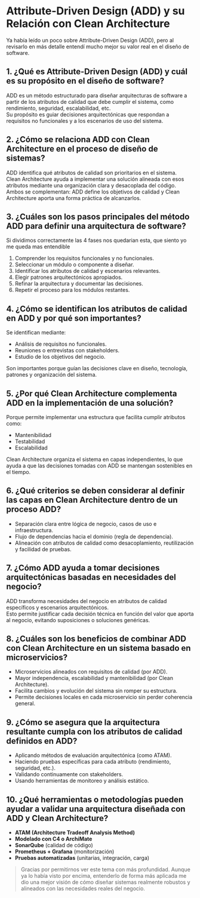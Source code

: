 # Attribute-Driven Design (ADD) y su Relación con Clean Architecture

Ya había leído un poco sobre Attribute-Driven Design (ADD), pero al revisarlo en más detalle entendí mucho mejor su valor real en el diseño de software.

## 1. ¿Qué es Attribute-Driven Design (ADD) y cuál es su propósito en el diseño de software?

ADD es un método estructurado para diseñar arquitecturas de software a partir de los atributos de calidad que debe cumplir el sistema, como rendimiento, seguridad, escalabilidad, etc.  
Su propósito es guiar decisiones arquitectónicas que respondan a requisitos no funcionales y a los escenarios de uso del sistema.

## 2. ¿Cómo se relaciona ADD con Clean Architecture en el proceso de diseño de sistemas?

ADD identifica qué atributos de calidad son prioritarios en el sistema.  
Clean Architecture ayuda a implementar una solución alineada con esos atributos mediante una organización clara y desacoplada del código.  
Ambos se complementan: ADD define los objetivos de calidad y Clean Architecture aporta una forma práctica de alcanzarlos.

## 3. ¿Cuáles son los pasos principales del método ADD para definir una arquitectura de software?

Si dividimos correctamente las 4 fases nos quedarian esta, que siento yo me queda mas entendible

1. Comprender los requisitos funcionales y no funcionales.
2. Seleccionar un módulo o componente a diseñar.
3. Identificar los atributos de calidad y escenarios relevantes.
4. Elegir patrones arquitectónicos apropiados.
5. Refinar la arquitectura y documentar las decisiones.
6. Repetir el proceso para los módulos restantes.

## 4. ¿Cómo se identifican los atributos de calidad en ADD y por qué son importantes?

Se identifican mediante:
- Análisis de requisitos no funcionales.
- Reuniones o entrevistas con stakeholders.
- Estudio de los objetivos del negocio.

Son importantes porque guían las decisiones clave en diseño, tecnología, patrones y organización del sistema.

## 5. ¿Por qué Clean Architecture complementa ADD en la implementación de una solución?

Porque permite implementar una estructura que facilita cumplir atributos como:
- Mantenibilidad
- Testabilidad
- Escalabilidad

Clean Architecture organiza el sistema en capas independientes, lo que ayuda a que las decisiones tomadas con ADD se mantengan sostenibles en el tiempo.

## 6. ¿Qué criterios se deben considerar al definir las capas en Clean Architecture dentro de un proceso ADD?

- Separación clara entre lógica de negocio, casos de uso e infraestructura.
- Flujo de dependencias hacia el dominio (regla de dependencia).
- Alineación con atributos de calidad como desacoplamiento, reutilización y facilidad de pruebas.

## 7. ¿Cómo ADD ayuda a tomar decisiones arquitectónicas basadas en necesidades del negocio?

ADD transforma necesidades del negocio en atributos de calidad específicos y escenarios arquitectónicos.  
Esto permite justificar cada decisión técnica en función del valor que aporta al negocio, evitando suposiciones o soluciones genéricas.

## 8. ¿Cuáles son los beneficios de combinar ADD con Clean Architecture en un sistema basado en microservicios?

- Microservicios alineados con requisitos de calidad (por ADD).
- Mayor independencia, escalabilidad y mantenibilidad (por Clean Architecture).
- Facilita cambios y evolución del sistema sin romper su estructura.
- Permite decisiones locales en cada microservicio sin perder coherencia general.

## 9. ¿Cómo se asegura que la arquitectura resultante cumpla con los atributos de calidad definidos en ADD?

- Aplicando métodos de evaluación arquitectónica (como ATAM).
- Haciendo pruebas específicas para cada atributo (rendimiento, seguridad, etc.).
- Validando continuamente con stakeholders.
- Usando herramientas de monitoreo y análisis estático.

## 10. ¿Qué herramientas o metodologías pueden ayudar a validar una arquitectura diseñada con ADD y Clean Architecture?

- **ATAM (Architecture Tradeoff Analysis Method)**
- **Modelado con C4 o ArchiMate**
- **SonarQube** (calidad de código)
- **Prometheus + Grafana** (monitorización)
- **Pruebas automatizadas** (unitarias, integración, carga)

> Gracias por permitirnos ver este tema con más profundidad. Aunque ya lo había visto por encima, entenderlo de forma más aplicada me dio una mejor visión de cómo diseñar sistemas realmente robustos y alineados con las necesidades reales del negocio.
